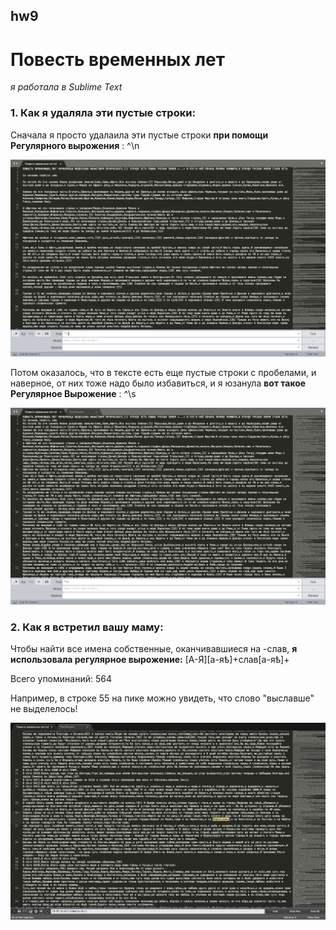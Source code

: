 ## hw9
# Повесть временных лет

*я работала в Sublime Text*

### 1. Как я удаляла эти пустые строки:
Сначала я просто удалаила эти пустые строки **при помощи Регулярного вырожения** : ^\n

![task1](https://github.com/m1riada/hw9/blob/master/1.1.png)

Потом оказалось, что в тексте есть еще пустые строки с пробелами, и наверное, от них тоже надо было избавиться, и я юзанула **вот такое Регулярное Вырожение** : ^\s

![task1](https://github.com/m1riada/hw9/blob/master/1.2.png)

### 2. Как я встретил вашу маму:

Чтобы найти все имена собственные, оканчивавшиеся на -слав, **я использовала регулярное вырожение:** 
[А-Я][а-яѣ]+слав[а-яѣ]+

Всего упоминаний: 564

Например, в строке 55 на пике можно увидеть, что слово "выславше" не выделелось!

![task2](https://github.com/m1riada/hw9/blob/master/2.png)
